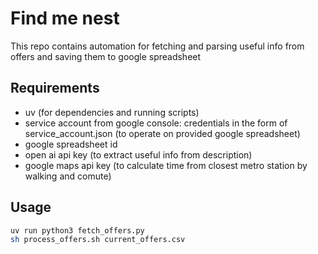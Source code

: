 # Find me nest

This repo contains automation for fetching and parsing useful info from offers and saving them to google spreadsheet

## Requirements
- uv (for dependencies and running scripts)
- service account from google console: credentials in the form of service_account.json (to operate on provided google spreadsheet)
- google spreadsheet id
- open ai api key (to extract useful info from description)
- google maps api key (to calculate time from closest metro station by walking and comute)

## Usage

```sh
uv run python3 fetch_offers.py
sh process_offers.sh current_offers.csv
```